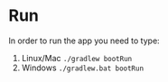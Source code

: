 # Run

In order to run the app you need to type:

1. Linux/Mac `./gradlew bootRun`
2. Windows `./gradlew.bat bootRun`
